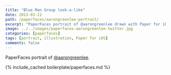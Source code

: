 ```yaml
---
title: "Blue Man Group look-a-like"
date: 2013-03-21
path: /paperfaces/aarongreenlee-portrait/
excerpt: "PaperFaces portrait of @aarongreenlee drawn with Paper for iOS on an iPad."
image: ../../images/paperfaces-aarongreenlee-twitter.jpg
categories: [paperfaces]
tags: [portrait, illustration, Paper for iOS]
comments: false
---
```


PaperFaces portrait of [@aarongreenlee](https://twitter.com/aarongreenlee).

{% include_cached boilerplate/paperfaces.md %}

